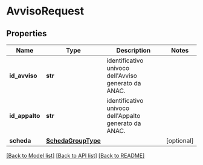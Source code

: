 # AvvisoRequest

## Properties
Name | Type | Description | Notes
------------ | ------------- | ------------- | -------------
**id_avviso** | **str** | identificativo univoco dell&#x27;Avviso generato da ANAC. | 
**id_appalto** | **str** | identificativo univoco dell&#x27;Appalto generato da ANAC. | 
**scheda** | [**SchedaGroupType**](SchedaGroupType.md) |  | [optional] 

[[Back to Model list]](../README.md#documentation-for-models) [[Back to API list]](../README.md#documentation-for-api-endpoints) [[Back to README]](../README.md)

